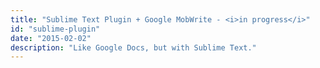 ```yaml
---
title: "Sublime Text Plugin + Google MobWrite - <i>in progress</i>"
id: "sublime-plugin"
date: "2015-02-02"
description: "Like Google Docs, but with Sublime Text."
---
```


